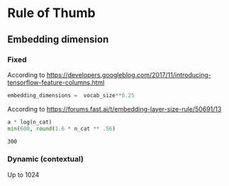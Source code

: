 # Rule of Thumb

## Embedding dimension

### Fixed

According to https://developers.googleblog.com/2017/11/introducing-tensorflow-feature-columns.html

```python
embedding_dimensions =  vocab_size**0.25
```

According to https://forums.fast.ai/t/embedding-layer-size-rule/50691/13

```python
a * log(n_cat)
min(600, round(1.6 * n_cat ** .56)
```

```
300
```

### Dynamic (contextual)

Up to 1024
